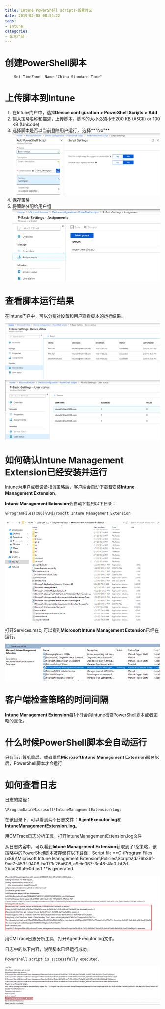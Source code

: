 ```yaml
---
title: Intune PowerShell scripts-设置时区
date: 2019-02-08 08:54:22
tags:
- Intune
categories:
- 企业产品
---
```

# 创建PowerShell脚本

		Set-TimeZone -Name "China Standard Time"

<!-- more -->

# 上传脚本到Intune

1. 在Intune门户中，选择**Device configuration > PowerShell Scripts > Add**
2. 输入策略名称和描述，上传脚本。脚本的大小必须小于200 KB (ASCII) or 100 KB (Unicode)
3. 选择脚本是否以当前登陆用户运行， 选择**"No"**
![](/images/115.png)
4. 保存策略
5. 将策略分配给用户组
![](/images/116.png)

# 查看脚本运行结果

在Intune门户中，可以分别对设备和用户查看脚本的运行结果。

![](/images/117.png)
![](/images/118.png)

# 如何确认**Intune Management Extension**已经安装并运行

Intune为用户或者设备指派策略后，客户端会自动下载和安装**Intune Management Extension**。

**Intune Management Extension**会自动下载到以下目录：

	%ProgramFiles(x86)%\Microsoft Intune Management Extension

![](/images/119.png)

打开Services.msc, 可以看到**Microsoft Intune Management Extension**已经在运行。

![](/images/120.png)

# 客户端检查策略的时间间隔

**Intune Management Extension**每1小时会向Intune检查PowerShell脚本或者策略的变化。

# 什么时候PowerShell脚本会自动运行

只有当计算机重启，或者重启**Microsoft Intune Management Extension**服务以后，PowerShell脚本才会运行

# 如何查看日志

日志的路径：

	\ProgramData\Microsoft\IntuneManagementExtension\Logs


在该目录下，可以看到两个日志文件：**AgentExecutor.log**和**IntuneManagementExtension.log**。

用CMTrace日志分析工具，打开IntuneManagementExtension.log文件

从日志内容中，可以看到**Intune Management Extension**获取到了1条策略，该策略中的PowerShell脚本被存储在以下路径：Script file **C:\Program Files (x86)\Microsoft Intune Management Extension\Policies\Scripts\da76b36f-9ac7-453f-9406-ba173e26a608_a9cfc067-3e48-4fa0-bf2d-2bad21fa9e0d.ps1 **is generated.

![](/images/121.png)

用CMTrace日志分析工具，打开AgentExecutor.log文件。

日志中的以下内容，说明脚本已经运行成功。

	Powershell script is successfully executed.


![](/images/122.png)